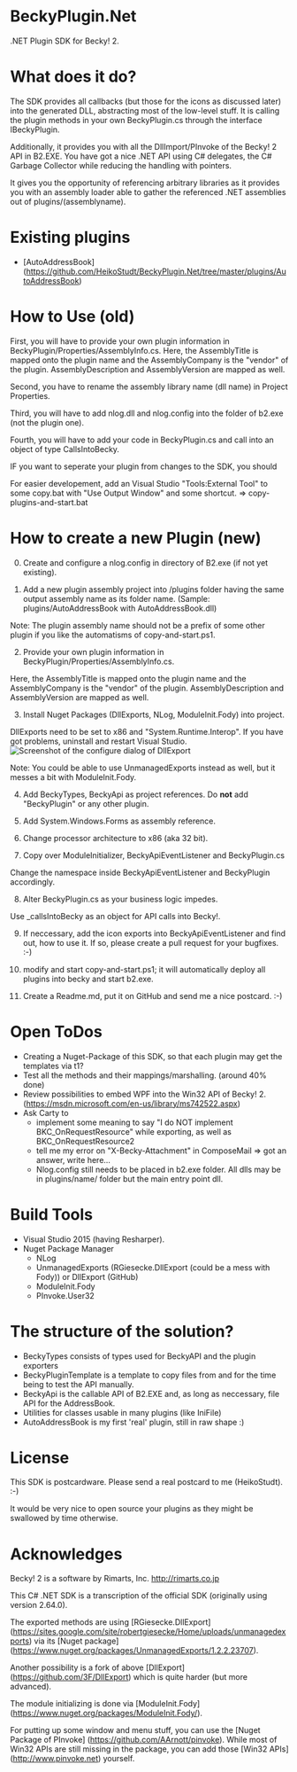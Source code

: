 # BeckyPlugin.Net
.NET Plugin SDK for Becky! 2.

# What does it do?
The SDK provides all callbacks (but those for the icons as discussed later) into the generated DLL, abstracting most of the low-level stuff.
It is calling the plugin methods in your own BeckyPlugin.cs through the interface IBeckyPlugin.

Additionally, it provides you with all the DllImport/PInvoke of the Becky! 2 API in B2.EXE. You have got a nice .NET API using C# delegates, the C# Garbage Collector while reducing the handling with pointers.

It gives you the opportunity of referencing arbitrary libraries as it provides you with an assembly loader able to gather the referenced .NET assemblies out of plugins/(assemblyname).

# Existing plugins
 * [AutoAddressBook] (https://github.com/HeikoStudt/BeckyPlugin.Net/tree/master/plugins/AutoAddressBook)

# How to Use (old)
First, you will have to provide your own plugin information in BeckyPlugin/Properties/AssemblyInfo.cs.
Here, the AssemblyTitle is mapped onto the plugin name and the AssemblyCompany is the "vendor" of the plugin.
AssemblyDescription and AssemblyVersion are mapped as well.

Second, you have to rename the assembly library name (dll name) in Project Properties.

Third, you will have to add nlog.dll and nlog.config into the folder of b2.exe (not the plugin one).

Fourth, you will have to add your code in BeckyPlugin.cs and call into an object of type CallsIntoBecky.

IF you want to seperate your plugin from changes to the SDK, you should

For easier developement, add an Visual Studio "Tools:External Tool" to some copy.bat with "Use Output Window" and some shortcut.
=> copy-plugins-and-start.bat

# How to create a new Plugin (new)
0. Create and configure a nlog.config in directory of B2.exe (if not yet existing).

1. Add a new plugin assembly project into /plugins folder having the same output assembly name as its folder name. (Sample: plugins/AutoAddressBook with AutoAddressBook.dll)

Note: The plugin assembly name should not be a prefix of some other plugin if you like the automatisms of copy-and-start.ps1.

2. Provide your own plugin information in BeckyPlugin/Properties/AssemblyInfo.cs.

Here, the AssemblyTitle is mapped onto the plugin name and the AssemblyCompany is the "vendor" of the plugin.
AssemblyDescription and AssemblyVersion are mapped as well.

3. Install Nuget Packages (DllExports, NLog, ModuleInit.Fody) into project. 

DllExports need to be set to x86 and "System.Runtime.Interop". If you have got problems, uninstall and restart Visual Studio.
![Screenshot of the configure dialog of DllExport](https://github.com/HeikoStudt/BeckyPlugin.Net/tree/master/resources/DllExport_Configure.PNG)

Note: You could be able to use UnmanagedExports instead as well, but it messes a bit with ModuleInit.Fody.

4. Add BeckyTypes, BeckyApi as project references. Do **not** add "BeckyPlugin" or any other plugin.

5. Add System.Windows.Forms as assembly reference.

6. Change processor architecture to x86 (aka 32 bit).

7. Copy over ModuleInitializer, BeckyApiEventListener and BeckyPlugin.cs

Change the namespace inside BeckyApiEventListener and BeckyPlugin accordingly.

8. Alter BeckyPlugin.cs as your business logic impedes.

Use _callsIntoBecky as an object for API calls into Becky!.

9. If neccessary, add the icon exports into BeckyApiEventListener and find out, how to use it. If so, please create a pull request for your bugfixes. :-)

10. modify and start copy-and-start.ps1; it will automatically deploy all plugins into becky and start b2.exe.

11. Create a Readme.md, put it on GitHub and send me a nice postcard. :-)


# Open ToDos
 * Creating a Nuget-Package of this SDK, so that each plugin may get the templates via t1?
 * Test all the methods and their mappings/marshalling. (around 40% done)
 * Review possibilities to embed WPF into the Win32 API of Becky! 2.
   (https://msdn.microsoft.com/en-us/library/ms742522.aspx)
 * Ask Carty to
   * implement some meaning to say "I do NOT implement BKC_OnRequestResource" while exporting, as well as BKC_OnRequestResource2
   * tell me my error on "X-Becky-Attachment" in ComposeMail
     => got an answer, write here...
   * Nlog.config still needs to be placed in b2.exe folder.
     All dlls may be in plugins/name/ folder but the main entry point dll.

# Build Tools
 * Visual Studio 2015 (having Resharper).
 * Nuget Package Manager
   * NLog
   * UnmanagedExports (RGiesecke.DllExport (could be a mess with Fody)) or DllExport (GitHub)
   * ModuleInit.Fody
   * PInvoke.User32

# The structure of the solution?

  * BeckyTypes consists of types used for BeckyAPI and the plugin exporters
  * BeckyPluginTemplate is a template to copy files from and for the time being to test the API manually.
  * BeckyApi is the callable API of B2.EXE and, as long as neccessary, file API for the AddressBook.
  * Utilities for classes usable in many plugins (like IniFile)
  * AutoAddressBook is my first 'real' plugin, still in raw shape :)


# License
This SDK is postcardware. Please send a real postcard to me (HeikoStudt). :-)

It would be very nice to open source your plugins as they might be swallowed by time otherwise.


# Acknowledges
Becky! 2 is a software by Rimarts, Inc. http://rimarts.co.jp

This C# .NET SDK is a transcription of the official SDK (originally using version 2.64.0).

The exported methods are using [RGiesecke.DllExport] (https://sites.google.com/site/robertgiesecke/Home/uploads/unmanagedexports) via its [Nuget package] (https://www.nuget.org/packages/UnmanagedExports/1.2.2.23707).

Another possibility is a fork of above [DllExport] (https://github.com/3F/DllExport) which is quite harder (but more advanced).

The module initializing is done via [ModuleInit.Fody] (https://www.nuget.org/packages/ModuleInit.Fody/).

For putting up some window and menu stuff, you can use the [Nuget Package of PInvoke] (https://github.com/AArnott/pinvoke). While most of Win32 APIs are still missing in the package, you can add those [Win32 APIs] (http://www.pinvoke.net) yourself.
